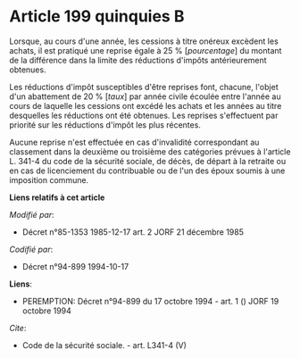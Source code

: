 # Article 199 quinquies B

Lorsque, au cours d'une année, les cessions à titre onéreux excèdent les achats, il est pratiqué une reprise égale à 25 %
[*pourcentage*] du montant de la différence dans la limite des réductions d'impôts antérieurement obtenues.

Les réductions d'impôt susceptibles d'être reprises font, chacune, l'objet d'un abattement de 20 % [*taux*] par année civile
écoulée entre l'année au cours de laquelle les cessions ont excédé les achats et les années au titre desquelles les
réductions ont été obtenues. Les reprises s'effectuent par priorité sur les réductions d'impôt les plus récentes.

Aucune reprise n'est effectuée en cas d'invalidité correspondant au classement dans la deuxième ou troisième des catégories
prévues à l'article L. 341-4 du code de la sécurité sociale, de décès, de départ à la retraite ou en cas de licenciement du
contribuable ou de l'un des époux soumis à une imposition commune.

**Liens relatifs à cet article**

_Modifié par_:

  - Décret n°85-1353 1985-12-17 art. 2 JORF 21 décembre 1985

_Codifié par_:

  - Décret n°94-899 1994-10-17

**Liens**:

  - PEREMPTION: Décret n°94-899 du 17 octobre 1994 - art. 1 () JORF 19 octobre 1994

_Cite_:

  - Code de la sécurité sociale. - art. L341-4 (V)
